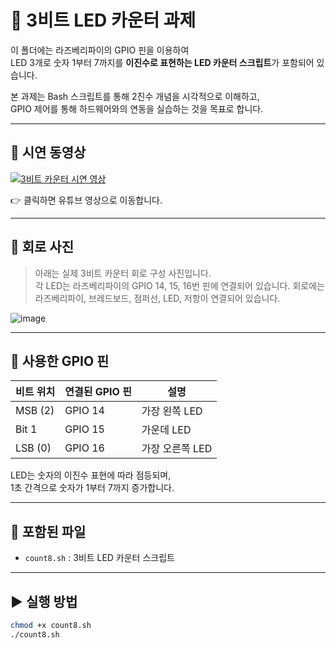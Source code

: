 # 🔢 3비트 LED 카운터 과제

이 폴더에는 라즈베리파이의 GPIO 핀을 이용하여  
LED 3개로 숫자 1부터 7까지를 **이진수로 표현하는 LED 카운터 스크립트**가 포함되어 있습니다.

본 과제는 Bash 스크립트를 통해 2진수 개념을 시각적으로 이해하고,  
GPIO 제어를 통해 하드웨어와의 연동을 실습하는 것을 목표로 합니다.

---

## 🎥 시연 동영상

[![3비트 카운터 시연 영상](https://img.youtube.com/vi/sFfZCYv-jSo/0.jpg)](https://youtu.be/sFfZCYv-jSo?si=sqDUGz0Gey9cy3Z3)

👉 클릭하면 유튜브 영상으로 이동합니다.

---

## 🧩 회로 사진

> 아래는 실제 3비트 카운터 회로 구성 사진입니다.  
> 각 LED는 라즈베리파이의 GPIO 14, 15, 16번 핀에 연결되어 있습니다.
> 회로에는 라즈베리파이, 브레드보드, 점퍼선, LED, 저항이 연결되어 있습니다.

![image](https://github.com/user-attachments/assets/5cd2e13e-2067-4095-a716-9c252d1d8145)


---

## 🔌 사용한 GPIO 핀

| 비트 위치 | 연결된 GPIO 핀 | 설명     |
|-----------|----------------|----------|
| MSB (2)   | GPIO 14        | 가장 왼쪽 LED |
| Bit 1     | GPIO 15        | 가운데 LED   |
| LSB (0)   | GPIO 16        | 가장 오른쪽 LED |

LED는 숫자의 이진수 표현에 따라 점등되며,  
1초 간격으로 숫자가 1부터 7까지 증가합니다.

---

## 📁 포함된 파일

- `count8.sh` : 3비트 LED 카운터 스크립트

---

## ▶️ 실행 방법

```bash
chmod +x count8.sh
./count8.sh
